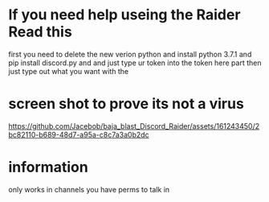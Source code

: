 # If you need help useing the Raider Read this
first you need to delete the new verion python 
and install python 3.7.1 and pip install discord.py
and and just type ur token into the token here part
then just type out what you want with the 
# screen shot to prove its not a virus

https://github.com/Jacebob/baja_blast_Discord_Raider/assets/161243450/2bc82110-b689-48d7-a95a-c8c7a3a0b2dc

# information
only works in channels you have perms to talk in
